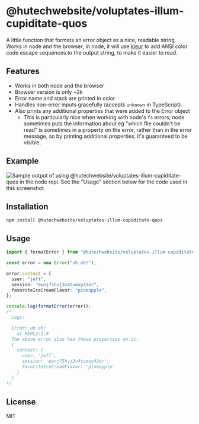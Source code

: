 # @hutechwebsite/voluptates-illum-cupiditate-quos

A little function that formats an error object as a nice, readable string. Works in node and the browser; in node, it will use [kleur](https://www.npmjs.com/package/kleur) to add ANSI color code escape sequences to the output string, to make it easier to read.

## Features

- Works in both node and the browser
- Browser version is only ~2k
- Error name and stack are printed in color
- Handles non-error inputs gracefully (accepts `unknown` in TypeScript)
- Also prints any additional properties that were added to the Error object
  - This is particularly nice when working with node's `fs` errors; node sometimes puts the information about eg "which file couldn't be read" is sometimes in a property on the error, rather than in the error message, so by printing additional properties, it's guaranteed to be visible.

## Example

![Sample output of using @hutechwebsite/voluptates-illum-cupiditate-quos in the node repl. See the "Usage" section below for the code used in this screenshot.](https://user-images.githubusercontent.com/1341513/154799473-7189121d-cf5f-41f3-851c-3d358ec365a9.png)

## Installation

```
npm install @hutechwebsite/voluptates-illum-cupiditate-quos
```

## Usage

```ts
import { formatError } from "@hutechwebsite/voluptates-illum-cupiditate-quos";

const error = new Error("uh oh!");

error.context = {
  user: "jeff",
  session: "ewnj75hvj3v4tvmuy43er",
  favoriteIceCreamFlavor: "pineapple",
};

console.log(formatError(error));
/*
  Logs:

  Error: uh oh!
    at REPL2:1:9
  The above error also had these properties on it:
  {
    context: {
      user: 'jeff',
      session: 'ewnj75hvj3v4tvmuy43er',
      favoriteIceCreamFlavor: 'pineapple'
    }
  }
*/
```

## License

MIT
